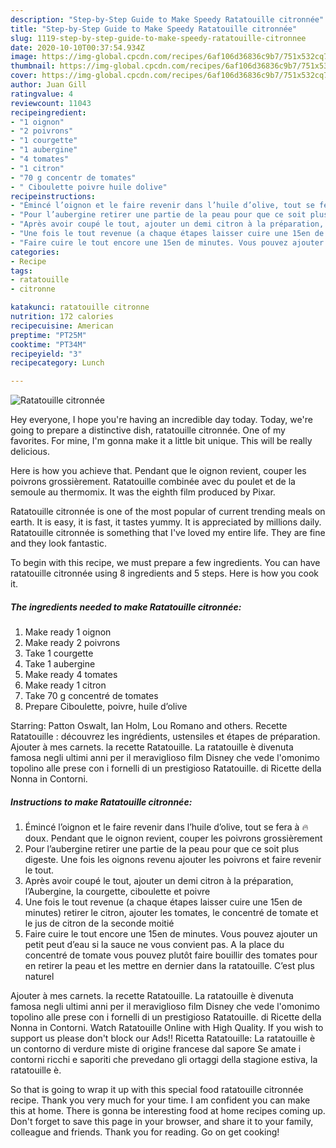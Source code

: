 ```yaml
---
description: "Step-by-Step Guide to Make Speedy Ratatouille citronnée"
title: "Step-by-Step Guide to Make Speedy Ratatouille citronnée"
slug: 1119-step-by-step-guide-to-make-speedy-ratatouille-citronnee
date: 2020-10-10T00:37:54.934Z
image: https://img-global.cpcdn.com/recipes/6af106d36836c9b7/751x532cq70/ratatouille-citronnee-photo-principale-de-la-recette.jpg
thumbnail: https://img-global.cpcdn.com/recipes/6af106d36836c9b7/751x532cq70/ratatouille-citronnee-photo-principale-de-la-recette.jpg
cover: https://img-global.cpcdn.com/recipes/6af106d36836c9b7/751x532cq70/ratatouille-citronnee-photo-principale-de-la-recette.jpg
author: Juan Gill
ratingvalue: 4
reviewcount: 11043
recipeingredient:
- "1 oignon"
- "2 poivrons"
- "1 courgette"
- "1 aubergine"
- "4 tomates"
- "1 citron"
- "70 g concentr de tomates"
- " Ciboulette poivre huile dolive"
recipeinstructions:
- "Émincé l’oignon et le faire revenir dans l’huile d’olive, tout se fera à 🔥 doux. Pendant que le oignon revient, couper les poivrons grossièrement"
- "Pour l’aubergine retirer une partie de la peau pour que ce soit plus digeste. Une fois les oignons revenu ajouter les poivrons et faire revenir le tout."
- "Après avoir coupé le tout, ajouter un demi citron à la préparation, l’Aubergine, la courgette, ciboulette et poivre"
- "Une fois le tout revenue (a chaque étapes laisser cuire une 15en de minutes) retirer le citron, ajouter les tomates, le concentré de tomate et le jus de citron de la seconde moitié"
- "Faire cuire le tout encore une 15en de minutes. Vous pouvez ajouter un petit peut d’eau si la sauce ne vous convient pas. A la place du concentré de tomate vous pouvez plutôt faire bouillir des tomates pour en retirer la peau et les mettre en dernier dans la ratatouille. C’est plus naturel"
categories:
- Recipe
tags:
- ratatouille
- citronne

katakunci: ratatouille citronne 
nutrition: 172 calories
recipecuisine: American
preptime: "PT25M"
cooktime: "PT34M"
recipeyield: "3"
recipecategory: Lunch

---
```



![Ratatouille citronnée](https://img-global.cpcdn.com/recipes/6af106d36836c9b7/751x532cq70/ratatouille-citronnee-photo-principale-de-la-recette.jpg)

Hey everyone, I hope you're having an incredible day today. Today, we're going to prepare a distinctive dish, ratatouille citronnée. One of my favorites. For mine, I'm gonna make it a little bit unique. This will be really delicious.

Here is how you achieve that. Pendant que le oignon revient, couper les poivrons grossièrement. Ratatouille combinée avec du poulet et de la semoule au thermomix. It was the eighth film produced by Pixar.

Ratatouille citronnée is one of the most popular of current trending meals on earth. It is easy, it is fast, it tastes yummy. It is appreciated by millions daily. Ratatouille citronnée is something that I've loved my entire life. They are fine and they look fantastic.


To begin with this recipe, we must prepare a few ingredients. You can have ratatouille citronnée using 8 ingredients and 5 steps. Here is how you cook it.

<!--inarticleads1-->

##### The ingredients needed to make Ratatouille citronnée:

1. Make ready 1 oignon
1. Make ready 2 poivrons
1. Take 1 courgette
1. Take 1 aubergine
1. Make ready 4 tomates
1. Make ready 1 citron
1. Take 70 g concentré de tomates
1. Prepare  Ciboulette, poivre, huile d’olive


Starring: Patton Oswalt, Ian Holm, Lou Romano and others. Recette Ratatouille : découvrez les ingrédients, ustensiles et étapes de préparation. Ajouter à mes carnets. la recette Ratatouille. La ratatouille è divenuta famosa negli ultimi anni per il meraviglioso film Disney che vede l&#39;omonimo topolino alle prese con i fornelli di un prestigioso Ratatouille. di Ricette della Nonna in Contorni. 

<!--inarticleads2-->

##### Instructions to make Ratatouille citronnée:

1. Émincé l’oignon et le faire revenir dans l’huile d’olive, tout se fera à 🔥 doux. Pendant que le oignon revient, couper les poivrons grossièrement
1. Pour l’aubergine retirer une partie de la peau pour que ce soit plus digeste. Une fois les oignons revenu ajouter les poivrons et faire revenir le tout.
1. Après avoir coupé le tout, ajouter un demi citron à la préparation, l’Aubergine, la courgette, ciboulette et poivre
1. Une fois le tout revenue (a chaque étapes laisser cuire une 15en de minutes) retirer le citron, ajouter les tomates, le concentré de tomate et le jus de citron de la seconde moitié
1. Faire cuire le tout encore une 15en de minutes. Vous pouvez ajouter un petit peut d’eau si la sauce ne vous convient pas. A la place du concentré de tomate vous pouvez plutôt faire bouillir des tomates pour en retirer la peau et les mettre en dernier dans la ratatouille. C’est plus naturel


Ajouter à mes carnets. la recette Ratatouille. La ratatouille è divenuta famosa negli ultimi anni per il meraviglioso film Disney che vede l&#39;omonimo topolino alle prese con i fornelli di un prestigioso Ratatouille. di Ricette della Nonna in Contorni. Watch Ratatouille Online with High Quality. If you wish to support us please don&#39;t block our Ads!! Ricetta Ratatouille: La ratatouille è un contorno di verdure miste di origine francese dal sapore Se amate i contorni ricchi e saporiti che prevedano gli ortaggi della stagione estiva, la ratatouille è. 

So that is going to wrap it up with this special food ratatouille citronnée recipe. Thank you very much for your time. I am confident you can make this at home. There is gonna be interesting food at home recipes coming up. Don't forget to save this page in your browser, and share it to your family, colleague and friends. Thank you for reading. Go on get cooking!
